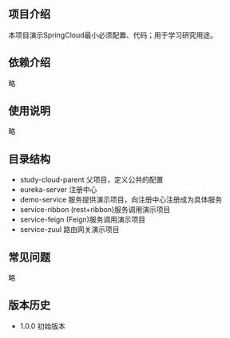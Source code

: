 ## 项目介绍
本项目演示SpringCloud最小必须配置、代码；用于学习研究用途。

## 依赖介绍
略

## 使用说明
略

## 目录结构
+ study-cloud-parent 父项目，定义公共的配置
+ eureka-server 注册中心
+ demo-service 服务提供演示项目，向注册中心注册成为具体服务
+ service-ribbon (rest+ribbon)服务调用演示项目
+ service-feign (Feign)服务调用演示项目
+ service-zuul 路由网关演示项目

## 常见问题
略

## 版本历史
+ 1.0.0 初始版本